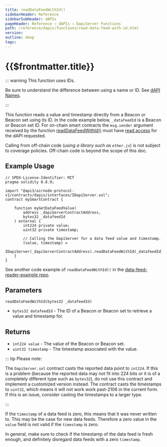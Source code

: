 ```yaml
---
title: readDataFeedWithId()
sidebarHeader: Reference
sidebarSubHeader: dAPIs
pageHeader: Reference → dAPIs → DapiServer Functions
path: /reference/dapis/functions/read-data-feed-with-id.html
version:
outline: deep
tags:
---
```


<VersionWarning/>

<PageHeader/>

<SearchHighlight/>

# {{$frontmatter.title}}

::: warning This function uses IDs.

Be sure to understand the difference between using a name or ID. See
[dAPI Names](../index.md).

:::

This function reads a value and timestamp directly from a Beacon or Beacon set
using its ID. In the code example below, `_datafeedId` is a Beacon or Beacon set
ID. For on-chain smart contracts the `msg.sender` argument received by the
function
[readDataFeedWithId()](https://github.com/api3dao/airnode-protocol-v1/blob/v0.5.0/contracts/dapis/DapiServer.sol#L691-L703)
must have [read access](/explore/dapis/subscriptions.md) for the dAPI requested.

Calling from off-chain code (_using a library such as `ether.js`_) is not
subject to coverage policies. Off-chain code is beyond the scope of this doc.

## Example Usage

```solidity
// SPDX-License-Identifier: MIT
pragma solidity 0.8.9;

import "@api3/airnode-protocol-v1/contracts/dapis/interfaces/IDapiServer.sol";
contract mySmartContract {

    function myGetDataFeedValue(
        address _dapiServerContractAddress,
        bytes32 _datafeedId
    ) external {
        int224 private value;
        uint32 private timestamp;

        // Calling the DapiServer for a data feed value and timestamp.
        (value, timestamp) =
            IDapiServer(_dapiServerContractAddress).readDataFeedWithId(_datafeedId);
    }
}
```

See another code example of `readDataFeedWithId()` in the
[data-feed-reader-example repo](https://github.com/api3dao/data-feed-reader-example/blob/main/contracts/DataFeedReaderExample.sol#L9)<ExternalLinkImage/>.

## Parameters

`readDataFeedWithId(bytes32 _datafeedId)`

- `bytes32 datafeedId` - The ID of a Beacon or Beacon set to retrieve a value
  and timestamp for.

## Returns

- `int224 value` - The value of the Beacon or Beacon set.
- `uint32 timestamp` - The timestamp associated with the value.

::: tip Please note:

The `DapiServer.sol` contract casts the reported data point to `int224`. If this
is a problem (because the reported data may not fit into 224 bits or it is of a
completely different type such as `bytes32`), do not use this contract and
implement a customized version instead. The contract casts the timestamps to
`uint32`, which means it will not work work past-2106 in the current form. If
this is an issue, consider casting the timestamps to a larger type.

:::

If the `timestamp` of a data feed is zero, this means that it was never written
to. This may be the case for new data feeds. Therefore a zero value in the
`value` field is not valid if the `timestamp` is zero.

In general, make sure to check if the timestamp of the data feed is fresh
enough, and definitely disregard data feeds with a zero `timestamp`.
